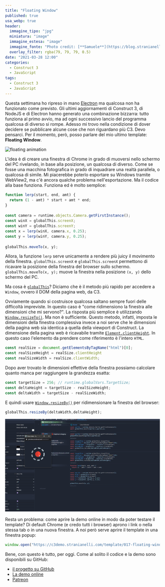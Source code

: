 ```yaml
---
title: "Floating Window"
published: true
usa_webp: true
header:
  immagine_tipo: "jpg"
  miniatura: "image"
  immagine_estesa: "image"
  immagine_fonte: "Photo credit: [**Samuele**](https://blog.stranianelli.com/)"
  overlay_filter: rgba(79, 79, 79, 0.5)
date: "2021-03-28 12:00"
categories:
  - Construct 3
  - JavaScript
tags:
  - Construct 3
  - JavaScript
---
```


Questa settimana ho ripreso in mano [Electron](https://www.electronjs.org/) ma qualcosa non ha funzionato come previsto. Gli ultimi aggiornamenti di Construct 3, di NodeJS e di Electron hanno generato una combinazione bizzarra: tutto funziona al primo avvio, ma ad ogni successivo lancio del programma qualcosa di diverso si rompe. Adesso mi trovo nella condizione di dover decidere se pubblicare alcune cose che non riguardano più C3. Devo pensarci. Per il momento, però, posso parlare del mio ultimo template: **Floating Window**.

![floating animation](https://raw.githubusercontent.com/el3um4s/strani-anelli-blog/master/_posts/2021/2021-03-28-floating-window/animation.gif)

L'idea è di creare una finestra di Chrome in grado di muoversi nello schermo del PC rivelando, in base alla posizione, un qualcosa di diverso. Come se fosse una macchina fotografica in grado di inquadrare una realtà parallela, o qualcosa di simile. Mi piacerebbe poterlo esportare su Windows tramite WebView2, ma c'è ancora qualche problema nell'esportazione. Ma il codice alla base funziona. Funziona ed è molto semplice:

```js
function lerp(start, end, amt) {
  return (1 - amt) * start + amt * end;
}

const camera = runtime.objects.Camera.getFirstInstance();
const winX = globalThis.screenX;
const winY = globalThis.screenY;
const x = lerp(winX, camera.x, 0.25);
const y = lerp(winY, camera.y, 0.25);

globalThis.moveTo(x, y);
```

Allora, la funzione `lerp` serve unicamente a rendere più juicy il movimento della finestra. `globalThis.screenX` e `globalThis.screenX` permettono di ricavare la posizione della finestra del browser sullo schermo. `globalThis.moveTo(x, y);` muove la finestra nella posizione `(x, y)` dello schermo del PC.

Ma cosa è [`globalThis`](https://developer.mozilla.org/docs/Web/JavaScript/Reference/Global_Objects/globalThis)? Diciamo che è il metodo più rapido per accedere a `Window`, ovvero il DOM della pagina web, da C3.

Ovviamente quando si costruisce qualcosa saltano sempre fuori delle difficoltà impreviste. In questo caso è "come ridimensiono la finestra alle dimensioni che mi servono?". La risposta più semplice è utilizzando [`Window.resizeTo()`](https://developer.mozilla.org/docs/Web/API/Window/resizeTo). Ma non è sufficiente. Questo metodo, infatti, imposta le dimensioni della finestra complessiva invece a noi serve che le dimensioni della pagina web sia identica a quella della viewport di Construct. La dimensione della pagina web è ricavabile tramite [`Element.clientHeight`](https://developer.mozilla.org/docs/Web/API/Element/clientHeight). In questo caso l'elemento da prendere come riferimento è l'intero `HTML`.

```js
const realSize = document.getElementsByTagName("html")[0];
const realSizeHeight = realSize.clientHeight
const realSizeWidth = realSize.clientWidth;
```

Dopo aver trovato le dimensioni effettive della finestra possiamo calcolare quanto manca per raggiungere la grandezza esatta:

```js
const targetSize = 256; // runtime.globalVars.TargetSize;
const deltaHeight = targetSize - realSizeHeight;
const deltaWidth = targetSize - realSizeWidth;
```

E quindi usare [`Window.resizeBy()`](https://developer.mozilla.org/docs/Web/API/Window/resizeBy) per ridimensionare la finestra del browser:

```js
globalThis.resizeBy(deltaWidth,deltaHeight);
```

![floating animation](https://raw.githubusercontent.com/el3um4s/strani-anelli-blog/master/_posts/2021/2021-03-28-floating-window/animation-little.gif)


Resta un problema: come aprire la demo online in modo da poter testare il template? Di default Chrome (e credo tutti i browser) aprono i link o nella stessa tab o in una nuova finestra. A noi però serve aprire il template in una finestra popup:

```js
window.open("https://c3demo.stranianelli.com/template/017-floating-window/demo","test", "width=256,height=256,menubar=false,toolbar=false,location=false,resizable=false,status=false")
```
Bene, con questo è tutto, per oggi. Come al solito il codice e la demo sono disponibili su GitHub:

- [il progetto su GitHub](https://github.com/el3um4s/construct-demo)
- <a href="https://c3demo.stranianelli.com/template/017-floating-window/demo" target="popup" onclick="window.open('https://c3demo.stranianelli.com/template/017-floating-window/demo','test', 'width=256,height=256,menubar=false,toolbar=false,location=false,resizable=false,status=false')">La demo online</a>
- [Patreon](https://www.patreon.com/el3um4s)
